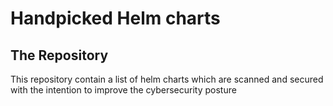 # Handpicked Helm charts

## The Repository

This repository contain a list of helm charts which are scanned and secured with the intention to
improve the cybersecurity posture
